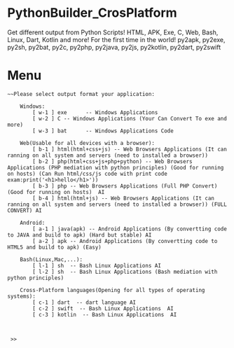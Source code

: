 # PythonBuilder_CrosPlatform
Get different output from Python Scripts! HTML, APK, Exe, C, Web, Bash, Linux, Dart, Kotlin and more! For the first time in the world!   py2apk, py2exe, py2sh, py2bat, py2c, py2php, py2java, py2js, py2kotlin, py2dart, py2swift

# Menu
```
~~Please select output format your application:

    Windows:
        [ w-1 ] exe      -- Windows Applications
        [ w-2 ] C -- Windows Applications (Your Can Convert To exe and more)
        [ w-3 ] bat      -- Windows Applications Code

    Web(Usable for all devices with a browser):
        [ b-1 ] html(html+css+js) -- Web Browsers Applications (It can ranning on all system and servers (need to installed a browser))
        [ b-2 ] php(html+css+js+php+python) -- Web Browsers Applications (PHP mediation with python principles) (Good for running on hosts) (Can Run html/css/js code with print code exam:print('<h1>hello</h1>'))
        [ b-3 ] php -- Web Browsers Applications (Full PHP Convert) (Good for running on hosts)  AI
        [ b-4 ] html(html+js) -- Web Browsers Applications (It can ranning on all system and servers (need to installed a browser)) (FULL CONVERT) AI

    Android:
        [ a-1 ] java(apk) -- Android Applications (By convertting code to JAVA and build to apk) (Hard but stable) AI
        [ a-2 ] apk -- Android Applications (By convertting code to HTML5 and build to apk) (Easy)

    Bash(Linux,Mac,...):
        [ l-1 ] sh  -- Bash Linux Applications AI
        [ l-2 ] sh  -- Bash Linux Applications (Bash mediation with python principles)

    Cross-Platform languages(Opening for all types of operating systems):
        [ c-1 ] dart  -- dart language AI
        [ c-2 ] swift  -- Bash Linux Applications  AI
        [ c-3 ] kotlin  -- Bash Linux Applications  AI



 >>

```
